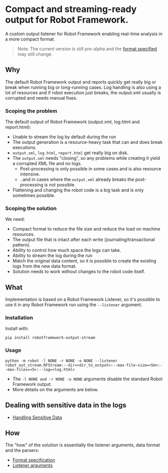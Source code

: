 # Compact and streaming-ready output for Robot Framework.

A custom output listener for Robot Framework enabling real-time analysis in a more compact format.

> Note: The current version is still pre-alpha and the [format specified](/docs/format.md) may still change.

## Why

The default Robot Framework output and reports quickly get really big or break when running big or long-running cases. Log handling is also using a lot of resources and if robot execution just breaks, the output.xml usually is corrupted and needs manual fixes.

### Scoping the problem

The default output of Robot Framework (output.xml, log.html and report.html):
* Unable to stream the log by default during the run
* The output generation is a resource-heavy task that can and does break executions.
* `output.xml`, `log.html`, `report.html` get really big on disk.
* The `output.xml` needs "closing", so any problems while creating it yield a corrupted XML file and no logs.
  * Post-processing is only possible in some cases and is also resource intensive.
  * ..and in cases where the `output.xml` already breaks the post-processing is not possible.
* Flattening and changing the robot code is a big task and is only sometimes possible.

### Scoping the solution
We need:
* Compact format to reduce the file size and reduce the load on machine resources.
* The output file that is intact after each write (journaling/transactional pattern).
* Ability to control how much space the logs can take.
* Ability to stream the log during the run
* Match the original data content, so it is possible to create the existing logs from the new data format.
* Solution needs to work without changes to the robot code itself.

## What

Implementation is based on a Robot Framework Listener, so it's possible to use it in any Robot Framework run using the `--listener` argument.

### Installation

Install with:

`pip install robotframework-output-stream`

### Usage

`python -m robot -l NONE -r NONE -o NONE --listener robot_out_stream.RFStream:--dir=<dir_to_output>:--max-file-size=<5m>:--max-files=<5>:--log=<log.html>`

* The `-l NONE and -r NONE -o NONE` arguments disable the standard Robot Framework output.
* More details on the arguments are below.


## Dealing with sensitive data in the logs

* [Handling Sensitive Data](/docs/handling_sensitive_data.md)


## How

The "how" of the solution is essentially the listener arguments, data format and the parsers:

* [Format specification](/docs/format.md)
* [Listener arguments](/docs/arguments.md)
